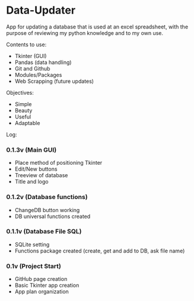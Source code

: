 # Data-Updater

App for updating a database that is used at an excel spreadsheet, with the purpose of reviewing my python knowledge and to my own use.

Contents to use:
- Tkinter (GUI)
- Pandas (data handling)
- Git and Github
- Modules/Packages
- Web Scrapping (future updates)

Objectives:
- Simple
- Beauty
- Useful
- Adaptable

Log:
### 0.1.3v (Main GUI)
- Place method of positioning Tkinter
- Edit/New buttons
- Treeview of database
- Title and logo

### 0.1.2v (Database functions)
- ChangeDB button working
- DB universal functions created

### 0.1.1v (Database File SQL)
- SQLite setting
- Functions package created (create, get and add to DB, ask file name)

### 0.1v (Project Start)
- GitHub page creation
- Basic Tkinter app creation
- App plan organization
